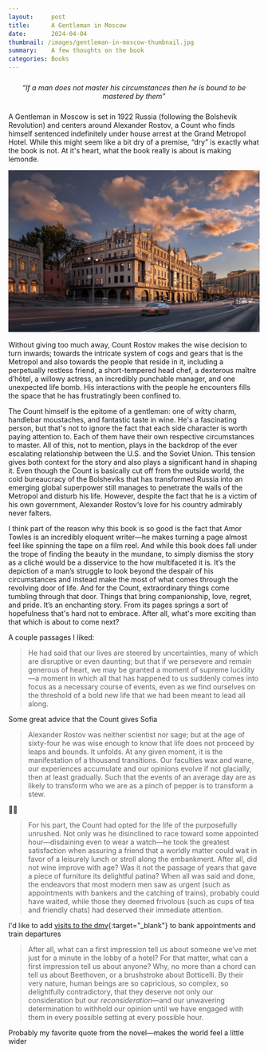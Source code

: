 ```yaml
---
layout:     post
title:      A Gentleman in Moscow
date:       2024-04-04
thumbnail: /images/gentleman-in-moscow-thumbnail.jpg
summary:    A few thoughts on the book
categories: Books
---
```


<p style="text-align: center; margin-top: 1.5rem; margin-bottom: 1.5rem;">
  <em>“If a man does not master his circumstances then he is bound to be mastered by them”</em>
</p>

A Gentleman in Moscow is set in 1922 Russia (following the Bolshevik Revolution) and centers around Alexander Rostov, a Count who finds himself sentenced indefinitely under house arrest at the Grand Metropol Hotel. While this might seem like a bit dry of a premise, “dry” is exactly what the book is not. At it's heart, what the book really is about is making lemonde.

![The Metropol Hotel](/images/metropol-hotel.jpg)

Without giving too much away, Count Rostov makes the wise decision to turn inwards; towards the intricate system of cogs and gears that is the Metropol and also towards the people that reside in it, including a perpetually restless friend, a short-tempered head chef, a dexterous maître d’hôtel, a willowy actress, an incredibly punchable manager, and one unexpected life bomb. His interactions with the people he encounters fills the space that he has frustratingly been confined to.

The Count himself is the epitome of a gentleman: one of witty charm, handlebar moustaches, and fantastic taste in wine. He's a fascinating person, but that's not to ignore the fact that each side character is worth paying attention to. Each of them have their own respective circumstances to master. All of this, not to mention, plays in the backdrop of the ever escalating relationship between the U.S. and the Soviet Union. This tension gives both context for the story and also plays a significant hand in shaping it. Even though the Count is basically cut off from the outside world, the cold bureaucracy of the Bolsheviks that has transformed Russia into an emerging global superpower still manages to penetrate the walls of the Metropol and disturb his life. However, despite the fact that he is a victim of his own government, Alexander Rostov‘s love for his country admirably never falters.

I think part of the reason why this book is so good is the fact that Amor Towles is an incredibly eloquent writer—he makes turning a page almost feel like spinning the tape on a film reel. And while this book does fall under the trope of finding the beauty in the mundane, to simply dismiss the story as a cliché would be a disservice to the how multifaceted it is. It’s the depiction of a man’s struggle to look beyond the despair of his circumstances and instead make the most of what comes through the revolving door of life. And for the Count, extraordinary things come tumbling through that door. Things that bring companionship, love, regret, and pride. It’s an enchanting story. From its pages springs a sort of hopefulness that's hard not to embrace. After all, what's more exciting than that which is about to come next?

A couple passages I liked:

> He had said that our lives are steered by uncertainties, many of which are disruptive or even daunting; but that if we persevere and remain generous of heart, we may be granted a moment of supreme lucidity—a moment in which all that has happened to us suddenly comes into focus as a necessary course of events, even as we find ourselves on the threshold of a bold new life that we had been meant to lead all along.


Some great advice that the Count gives Sofia


> Alexander Rostov was neither scientist nor sage; but at the age of sixty-four he was wise enough to know that life does not proceed by leaps and bounds. It unfolds. At any given moment, it is the manifestation of a thousand transitions. Our faculties wax and wane, our experiences accumulate and our opinions evolve if not glacially, then at least gradually. Such that the events of an average day are as likely to transform who we are as a pinch of pepper is to transform a stew.


👏👏


> For his part, the Count had opted for the life of the purposefully unrushed. Not only was he disinclined to race toward some appointed hour—disdaining even to wear a watch—he took the greatest satisfaction when assuring a friend that a worldly matter could wait in favor of a leisurely lunch or stroll along the embankment. After all, did not wine improve with age? Was it not the passage of years that gave a piece of furniture its delightful patina? When all was said and done, the endeavors that most modern men saw as urgent (such as appointments with bankers and the catching of trains), probably could have waited, while those they deemed frivolous (such as cups of tea and friendly chats) had deserved their immediate attention.


I'd like to add [visits to the dmv](https://www.youtube.com/watch?v=HHKwnUa3txo){:target="_blank"} to bank appointments and train departures


> After all, what can a first impression tell us about someone we’ve met just for a minute in the lobby of a hotel? For that matter, what can a first impression tell us about anyone? Why, no more than a chord can tell us about Beethoven, or a brushstroke about Botticelli. By their very nature, human beings are so capricious, so complex, so delightfully contradictory, that they deserve not only our consideration but our *reconsideration*—and our unwavering determination to withhold our opinion until we have engaged with them in every possible setting at every possible hour.


Probably my favorite quote from the novel—makes the world feel a little wider

<style>
.side-image {
  float: right; 
  margin: 0 0 1em 1.5em;
  width: 45%;
  border-radius: 5px; 
}

.post-content {
  overflow: hidden; 
}
